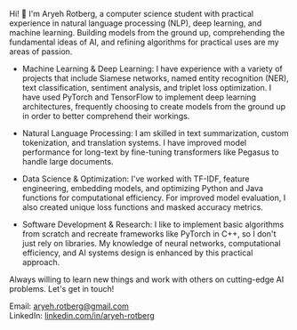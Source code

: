 Hi! 👋 I'm Aryeh Rotberg, a computer science student with practical experience in natural language processing (NLP), deep learning, and machine learning. Building models from the ground up, comprehending the fundamental ideas of AI, and refining algorithms for practical uses are my areas of passion.

- Machine Learning & Deep Learning: I have experience with a variety of projects that include Siamese networks, named entity recognition (NER), text classification, sentiment analysis, and triplet loss optimization. I have used PyTorch and TensorFlow to implement deep learning architectures, frequently choosing to create models from the ground up in order to better comprehend their workings.

- Natural Language Processing: I am skilled in text summarization, custom tokenization, and translation systems. I have improved model performance for long-text by fine-tuning transformers like Pegasus to handle large documents.

- Data Science & Optimization: I've worked with TF-IDF, feature engineering, embedding models, and optimizing Python and Java functions for computational efficiency. For improved model evaluation, I also created unique loss functions and masked accuracy metrics.

- Software Development & Research: I like to implement basic algorithms from scratch and recreate frameworks like PyTorch in C++, so I don't just rely on libraries. My knowledge of neural networks, computational efficiency, and AI systems design is enhanced by this practical approach.

Always willing to learn new things and work with others on cutting-edge AI problems. Let's get in touch!


Email: aryeh.rotberg@gmail.com<br>
LinkedIn: [linkedin.com/in/aryeh-rotberg](https://www.linkedin.com/in/aryeh-rotberg)<br>
